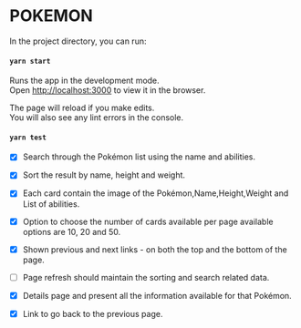 # POKEMON

In the project directory, you can run:

#### `yarn start`

Runs the app in the development mode.\
Open [http://localhost:3000](http://localhost:3000) to view it in the browser.

The page will reload if you make edits.\
You will also see any lint errors in the console.

#### `yarn test`

- [x] Search through the Pokémon list using the name and abilities.
- [x] Sort the result by name, height and weight.
- [x] Each card contain the image of the Pokémon,Name,Height,Weight and List of abilities.

- [x] Option to choose the number of cards available per page available
      options are 10, 20 and 50.

- [x] Shown previous and next links - on both the top and the bottom of the page.

- [ ] Page refresh should maintain the sorting and search related data.

- [x] Details page and present all the information available for that Pokémon.
- [x] Link to go back to the previous page.
